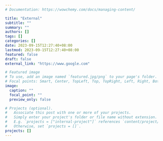 ```yaml
---
# Documentation: https://wowchemy.com/docs/managing-content/

title: "External"
subtitle: ""
summary: ""
authors: []
tags: []
categories: []
date: 2023-09-15T12:27:40+08:00
lastmod: 2023-09-15T12:27:40+08:00
featured: false
draft: false
external_link: "https://www.google.com"

# Featured image
# To use, add an image named `featured.jpg/png` to your page's folder.
# Focal points: Smart, Center, TopLeft, Top, TopRight, Left, Right, BottomLeft, Bottom, BottomRight.
image:
  caption: ""
  focal_point: ""
  preview_only: false

# Projects (optional).
#   Associate this post with one or more of your projects.
#   Simply enter your project's folder or file name without extension.
#   E.g. `projects = ["internal-project"]` references `content/project/deep-learning/index.md`.
#   Otherwise, set `projects = []`.
projects: []
---
```

